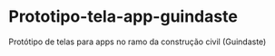 # Prototipo-tela-app-guindaste
Protótipo de telas para apps no ramo da construção civil (Guindaste)
